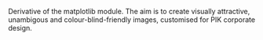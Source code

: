 Derivative of the matplotlib module. The aim is to create
visually attractive, unambigous and colour-blind-friendly
images, customised for PIK corporate design.

